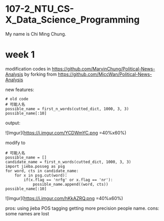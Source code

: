 # 107-2_NTU_CS-X_Data_Science_Programming
My name is Chi Ming Chung.
# week 1
modification codes in 
https://github.com/MarvinChung/Political-News-Analysis 
by forking from 
https://github.com/MiccWan/Political-News-Analysis

new features:
```
# old code
# 可能人名
possible_name = first_n_words(cutted_dict, 1000, 3, 3)
possible_name[:10]
```
output:

![Imgur](https://i.imgur.com/YCDWmYC.png =40%x60%)

modify to 
```
# 可能人名
possible_name = []
candidate_name = first_n_words(cutted_dict, 1000, 3, 3)
import jieba.posseg as psg
for word, cts in candidate_name:
    for x in psg.cut(word):
        if(x.flag == 'nrfg' or x.flag == 'nr'):
            possible_name.append((word, cts))
possible_name[:10]
```
![Imgur](https://i.imgur.com/hKkAZRQ.png =40%x60%)

pros: using jieba POS tagging getting more precision people name.
cons: some names are lost
